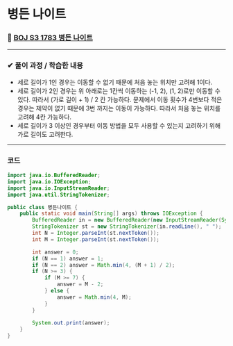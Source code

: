 # **병든 나이트**

### 📌 [BOJ S3 1783 병든 나이트](https://www.acmicpc.net/problem/1783)
-------------

### **✔ 풀이 과정 / 학습한 내용**
- 세로 길이가 1인 경우는 이동할 수 없기 때문에 처음 놓는 위치만 고려해 1이다.
- 세로 길이가 2인 경우는 위 아래로는 1칸씩 이동하는 (-1, 2), (1, 2)로만 이동할 수 있다. 따라서 (가로 길이 + 1) / 2 칸 가능하다.
문제에서 이동 횟수가 4번보다 적은 경우는 제약이 없기 때문에 3번 까지는 이동이 가능하다. 따라서 처음 놓는 위치를 고려해 4칸 가능하다.
- 세로 길이가 3 이상인 경우부터 이동 방법을 모두 사용할 수 있는지 고려하기 위해 가로 길이도 고려한다.
-------------

### **코드**

```java
import java.io.BufferedReader;
import java.io.IOException;
import java.io.InputStreamReader;
import java.util.StringTokenizer;

public class 병든나이트 {
    public static void main(String[] args) throws IOException {
        BufferedReader in = new BufferedReader(new InputStreamReader(System.in));
        StringTokenizer st = new StringTokenizer(in.readLine(), " ");
        int N = Integer.parseInt(st.nextToken());
        int M = Integer.parseInt(st.nextToken());

        int answer = 0;
        if (N == 1) answer = 1;
        if (N == 2) answer = Math.min(4, (M + 1) / 2);
        if (N >= 3) {
            if (M >= 7) {
                answer = M - 2;
            } else {
                answer = Math.min(4, M);
            }
        }
        
        System.out.print(answer);
    }
}
```